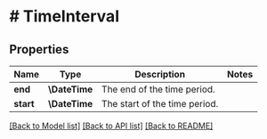 # # TimeInterval

## Properties

Name | Type | Description | Notes
------------ | ------------- | ------------- | -------------
**end** | **\DateTime** | The end of the time period. |
**start** | **\DateTime** | The start of the time period. |

[[Back to Model list]](../../README.md#models) [[Back to API list]](../../README.md#endpoints) [[Back to README]](../../README.md)
